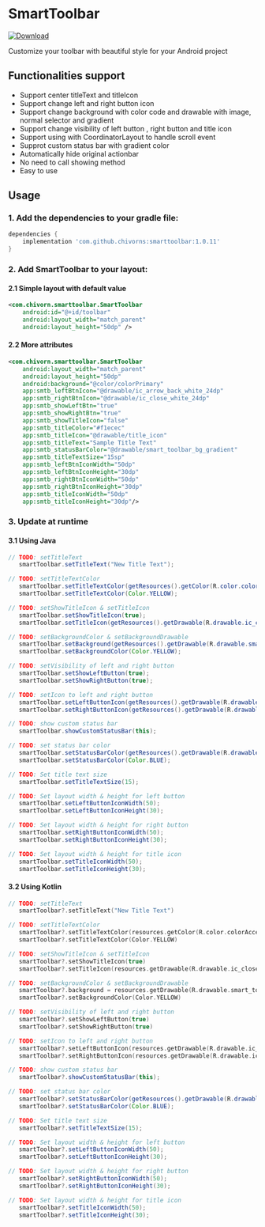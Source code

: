 # SmartToolbar
[ ![Download](https://api.bintray.com/packages/chivorn/maven/smarttoolbar/images/download.svg) ](https://bintray.com/chivorn/maven/smarttoolbar/_latestVersion)

Customize your toolbar with beautiful style for your Android project
## Functionalities support
- Support center titleText and titleIcon
- Support change left and right button icon
- Support change background with color code and drawable with image, normal selector and gradient
- Support change visibility of left button , right button and title icon
- Support using with CoordinatorLayout to handle scroll event
- Supprot custom status bar with gradient color
- Automatically hide original actionbar
- No need to call showing method
- Easy to use
## Usage
### 1. Add the dependencies to your gradle file:

```gradle
dependencies {
    implementation 'com.github.chivorns:smarttoolbar:1.0.11'
}
```

### 2. Add SmartToolbar to your layout:

#### 2.1 Simple layout with default value
```xml
<com.chivorn.smarttoolbar.SmartToolbar
    android:id="@+id/toolbar"
    android:layout_width="match_parent"
    android:layout_height="50dp" />
```

#### 2.2 More  attributes

```xml
<com.chivorn.smarttoolbar.SmartToolbar
    android:layout_width="match_parent"
    android:layout_height="50dp"
    android:background="@color/colorPrimary"
    app:smtb_leftBtnIcon="@drawable/ic_arrow_back_white_24dp"
    app:smtb_rightBtnIcon="@drawable/ic_close_white_24dp"
    app:smtb_showLeftBtn="true"
    app:smtb_showRightBtn="true"
    app:smtb_showTitleIcon="false"
    app:smtb_titleColor="#f1ecec"
    app:smtb_titleIcon="@drawable/title_icon"
    app:smtb_titleText="Sample Title Text"
    app:smtb_statusBarColor="@drawable/smart_toolbar_bg_gradient"
    app:smtb_titleTextSize="15sp"
    app:smtb_leftBtnIconWidth="50dp"
    app:smtb_leftBtnIconHeight="30dp"
    app:smtb_rightBtnIconWidth="50dp"
    app:smtb_rightBtnIconHeight="30dp"
    app:smtb_titleIconWidth="50dp"
    app:smtb_titleIconHeight="30dp"/>
```

### 3. Update at runtime
#### 3.1 Using Java

```java
// TODO: setTitleText
   smartToolbar.setTitleText("New Title Text");
```

```java
// TODO: setTitleTextColor
   smartToolbar.setTitleTextColor(getResources().getColor(R.color.colorAccent)); // or
   smartToolbar.setTitleTextColor(Color.YELLOW);
```

```java
// TODO: setShowTitleIcon & setTitleIcon
   smartToolbar.setShowTitleIcon(true);
   smartToolbar.setTitleIcon(getResources().getDrawable(R.drawable.ic_close_white_24dp));
```

```java
// TODO: setBackgroundColor & setBackgroundDrawable
   smartToolbar.setBackground(getResources().getDrawable(R.drawable.smart_toolbar_bg_gradient)); // or
   smartToolbar.setBackgroundColor(Color.YELLOW);
```

```java
// TODO: setVisibility of left and right button
   smartToolbar.setShowLeftButton(true);
   smartToolbar.setShowRightButton(true);
```

```java
// TODO: setIcon to left and right button
   smartToolbar.setLeftButtonIcon(getResources().getDrawable(R.drawable.ic_arrow_back_white_24dp));
   smartToolbar.setRightButtonIcon(getResources().getDrawable(R.drawable.ic_close_white_24dp));
```

```java
// TODO: show custom status bar
   smartToolbar.showCustomStatusBar(this);
```

```java
// TODO: set status bar color
   smartToolbar.setStatusBarColor(getResources().getDrawable(R.drawable.smart_toolbar_bg_gradient)); // or
   smartToolbar.setStatusBarColor(Color.BLUE);
```

```java
// TODO: Set title text size
   smartToolbar.setTitleTextSize(15);
```

```java
// TODO: Set layout width & height for left button
   smartToolbar.setLeftButtonIconWidth(50);
   smartToolbar.setLeftButtonIconHeight(30);
```

```java
// TODO: Set layout width & height for right button
   smartToolbar.setRightButtonIconWidth(50);
   smartToolbar.setRightButtonIconHeight(30);
```

```java
// TODO: Set layout width & height for title icon
   smartToolbar.setTitleIconWidth(50);
   smartToolbar.setTitleIconHeight(30);
```

#### 3.2 Using Kotlin

```kotlin
// TODO: setTitleText
   smartToolbar?.setTitleText("New Title Text")
```

```kotlin
// TODO: setTitleTextColor
   smartToolbar?.setTitleTextColor(resources.getColor(R.color.colorAccent)) // or
   smartToolbar?.setTitleTextColor(Color.YELLOW)
```

```kotlin
// TODO: setShowTitleIcon & setTitleIcon
   smartToolbar?.setShowTitleIcon(true)
   smartToolbar?.setTitleIcon(resources.getDrawable(R.drawable.ic_close_white_24dp))
```

```kotlin
// TODO: setBackgroundColor & setBackgroundDrawable
   smartToolbar?.background = resources.getDrawable(R.drawable.smart_toolbar_bg_gradient) // or
   smartToolbar?.setBackgroundColor(Color.YELLOW)
```

```kotlin
// TODO: setVisibility of left and right button
   smartToolbar?.setShowLeftButton(true)
   smartToolbar?.setShowRightButton(true)
```

```kotlin
// TODO: setIcon to left and right button
   smartToolbar?.setLeftButtonIcon(resources.getDrawable(R.drawable.ic_arrow_back_white_24dp))
   smartToolbar?.setRightButtonIcon(resources.getDrawable(R.drawable.ic_close_white_24dp))
```

```java
// TODO: show custom status bar
   smartToolbar?.showCustomStatusBar(this);
```

```java
// TODO: set status bar color
   smartToolbar?.setStatusBarColor(getResources().getDrawable(R.drawable.smart_toolbar_bg_gradient)); // or
   smartToolbar?.setStatusBarColor(Color.BLUE);
```

```java
// TODO: Set title text size
   smartToolbar?.setTitleTextSize(15);
```

```java
// TODO: Set layout width & height for left button
   smartToolbar?.setLeftButtonIconWidth(50);
   smartToolbar?.setLeftButtonIconHeight(30);
```

```java
// TODO: Set layout width & height for right button
   smartToolbar?.setRightButtonIconWidth(50);
   smartToolbar?.setRightButtonIconHeight(30);
```

```java
// TODO: Set layout width & height for title icon
   smartToolbar?.setTitleIconWidth(50);
   smartToolbar?.setTitleIconHeight(30);
```
